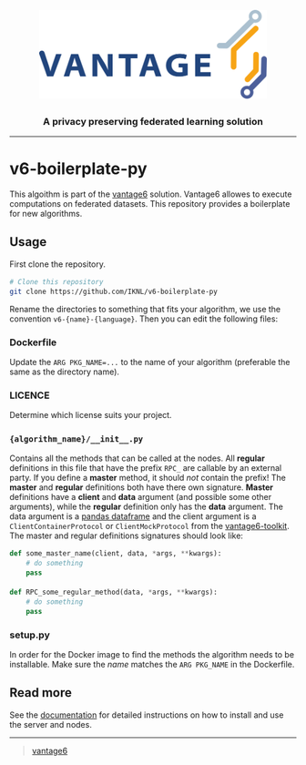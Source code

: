 <h1 align="center">
  <br>
  <a href="https://vantage6.ai"><img src="https://github.com/IKNL/guidelines/blob/master/resources/logos/vantage6.png?raw=true" alt="vantage6" width="400"></a>
</h1>

<h3 align=center> A privacy preserving federated learning solution</h3>

--------------------

# v6-boilerplate-py
This algoithm is part of the [vantage6](https://vantage6.ai) solution. Vantage6 allowes to execute computations on federated datasets. This repository provides a boilerplate for new algorithms.

## Usage
First clone the repository.
```bash
# Clone this repository
git clone https://github.com/IKNL/v6-boilerplate-py
```
Rename the directories to something that fits your algorithm, we use the convention `v6-{name}-{language}`. Then you can edit the following files:

### Dockerfile
Update the `ARG PKG_NAME=...` to the name of your algorithm (preferable the same as the directory name).

### LICENCE
Determine which license suits your project.

### `{algorithm_name}/__init__.py`
Contains all the methods that can be called at the nodes. All __regular__ definitions in this file that have the prefix `RPC_` are callable by an external party. If you define a __master__ method, it should *not* contain the prefix! The __master__ and __regular__ definitions both have there own signature. __Master__ definitions have a __client__ and __data__ argument (and possible some other arguments), while the __regular__ definition only has the __data__ argument. The data argument is a [pandas dataframe](https://pandas.pydata.org/docs/reference/api/pandas.DataFrame.html?highlight=dataframe#pandas.DataFrame) and the client argument is a `ClientContainerProtocol` or `ClientMockProtocol` from the [vantage6-toolkit](https://github.com/IKNL/vantage6-toolkit). The master and regular definitions signatures should look like:
```python
def some_master_name(client, data, *args, **kwargs):
    # do something
    pass

def RPC_some_regular_method(data, *args, **kwargs):
    # do something
    pass
```

### setup.py
In order for the Docker image to find the methods the algorithm needs to be installable. Make sure the *name* matches the `ARG PKG_NAME` in the Dockerfile.

## Read more
See the [documentation](https://docs.vantage6.ai/) for detailed instructions on how to install and use the server and nodes.

------------------------------------
> [vantage6](https://vantage6.ai)
